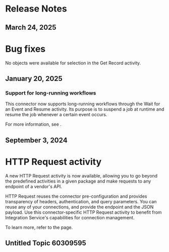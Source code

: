 ﻿# Release Notes


## March 24, 2025

# Bug fixes

No objects were available for selection in the Get Record
                        activity.


## January 20, 2025




### Support for long-running workflows

This connector now supports long-running workflows through the Wait for an Event and
                Resume activity. Its purpose is to suspend a job at runtime and resume the job
            whenever a certain event occurs.

For more information, see .


## September 3, 2024

# HTTP Request activity

A new HTTP Request activity is now available, allowing you to go beyond the
                predefined activities in a given package and make requests to any endpoint of a
                vendor's API.

HTTP Request reuses the connector pre-configuration and provides transparency
                of headers, authentication, and query parameters. You can reuse any of your
                connections, and provide the endpoint and the JSON payload. Use this
                connector-specific HTTP Request activity to benefit from Integration
                Service's capabilities for connection management.

To learn more, refer to the  page.


## Untitled Topic 60309595



